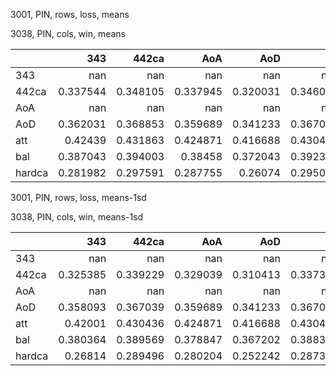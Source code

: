 3001, PIN, rows, loss, means

3038, PIN, cols, win, means

|        |        343 |      442ca |        AoA |        AoD |        att |        bal |     hardca |
|:-------|-----------:|-----------:|-----------:|-----------:|-----------:|-----------:|-----------:|
| 343    | nan        | nan        | nan        | nan        | nan        | nan        | nan        |
| 442ca  |   0.337544 |   0.348105 |   0.337945 |   0.320031 |   0.346058 |   0.337168 |   0.332045 |
| AoA    | nan        | nan        | nan        | nan        | nan        | nan        | nan        |
| AoD    |   0.362031 |   0.368853 |   0.359689 |   0.341233 |   0.367039 |   0.361771 |   0.360326 |
| att    |   0.42439  |   0.431863 |   0.424871 |   0.416688 |   0.430436 |   0.425383 |   0.42597  |
| bal    |   0.387043 |   0.394003 |   0.38458  |   0.372043 |   0.392309 |   0.387809 |   0.3854   |
| hardca |   0.281982 |   0.297591 |   0.287755 |   0.26074  |   0.295051 |   0.281546 |   0.277366 |

3001, PIN, rows, loss, means-1sd

3038, PIN, cols, win, means-1sd

|        |        343 |      442ca |        AoA |        AoD |        att |        bal |     hardca |
|:-------|-----------:|-----------:|-----------:|-----------:|-----------:|-----------:|-----------:|
| 343    | nan        | nan        | nan        | nan        | nan        | nan        | nan        |
| 442ca  |   0.325385 |   0.339229 |   0.329039 |   0.310413 |   0.337391 |   0.32433  |   0.322606 |
| AoA    | nan        | nan        | nan        | nan        | nan        | nan        | nan        |
| AoD    |   0.358093 |   0.367039 |   0.359689 |   0.341233 |   0.367039 |   0.356931 |   0.360326 |
| att    |   0.42001  |   0.430436 |   0.424871 |   0.416688 |   0.430436 |   0.41937  |   0.42597  |
| bal    |   0.380364 |   0.389569 |   0.378847 |   0.367202 |   0.388398 |   0.37904  |   0.38256  |
| hardca |   0.26814  |   0.289496 |   0.280204 |   0.252242 |   0.287386 |   0.266602 |   0.269071 |

